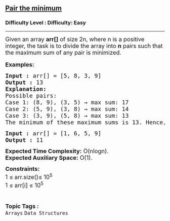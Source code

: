 <h2><a href="https://www.geeksforgeeks.org/problems/pair-the-minimum5535/1?page=2&category=Arrays&status=unsolved,attempted&sortBy=accuracy">Pair the minimum</a></h2><h3>Difficulty Level : Difficulty: Easy</h3><hr><div class="problems_problem_content__Xm_eO"><p><span style="font-size: 18px;">Given an array <strong>arr[]</strong> of size 2n, where n is a positive integer, the task is to divide the array into <strong>n</strong> pairs such that the maximum sum of any pair is minimized.</span><br><br><span style="font-size: 18px;"><strong>Examples:</strong></span></p>
<pre><span style="font-size: 18px;"><strong>Input :</strong> arr[] = [5, 8, 3, 9] 
<strong>Output :</strong> 13
<strong>Explanation:
</strong>Possible pairs:
Case 1: (8, 9), (3, 5) → max sum: 17
Case 2: (5, 9), (3, 8) → max sum: 14
Case 3: (3, 9), (5, 8) → max sum: 13
The minimum of these maximum sums is 13. Hence, the answer is 13.</span></pre>
<pre><span style="font-size: 18px;"><strong>Input :</strong> arr[] = [1, 6, 5, 9]<strong>
Output :</strong> 11</span></pre>
<p><span style="font-size: 18px;"><strong>Expected Time Complexity:</strong> O(nlogn).<br><strong>Expected Auxiliary Space:</strong>&nbsp;O(1).</span></p>
<p><span style="font-size: 18px;"><strong>Constraints:</strong><br>1 ≤ arr.size()≤ 10<sup>5</sup><br>1 ≤ arr[i] ≤ 10<sup>5</sup></span></p></div><br><p><span style=font-size:18px><strong>Topic Tags : </strong><br><code>Arrays</code>&nbsp;<code>Data Structures</code>&nbsp;